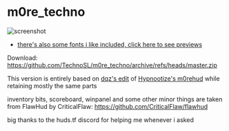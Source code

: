 # m0re_techno

![screenshot](https://user-images.githubusercontent.com/41777800/220428142-b445cf63-f35b-4142-8b56-8285d3229e1b.jpg)
-  <a href=https://github.com/TechnoSL/m0re_techno/blob/master/fonts.md> there's also some fonts i like included, click here to see previews</a> 

Download: https://github.com/TechnoSL/m0re_techno/archive/refs/heads/master.zip

This version is entirely based on [dqz's edit](https://github.com/irodionr/dqz_hud/tree/m0re) of [Hypnootize's m0rehud](https://github.com/Hypnootize/m0rehud) while retaining mostly the same parts

inventory bits, scoreboard, winpanel and some other minor things are taken from FlawHud by CriticalFlaw: https://github.com/CriticalFlaw/flawhud

big thanks to the huds.tf discord for helping me whenever i asked
